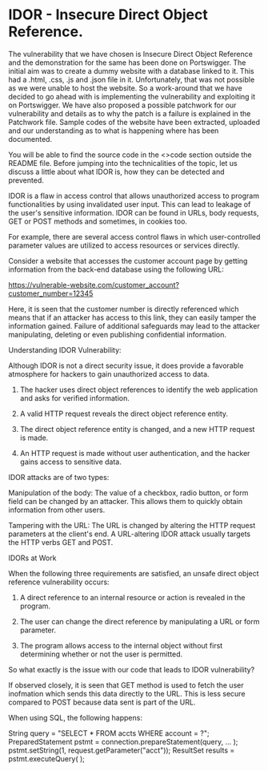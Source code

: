 # IDOR - Insecure Direct Object Reference. 

The vulnerability that we have chosen is Insecure Direct Object Reference and the demonstration for the same has been done on Portswigger. The initial aim was to create a dummy website with a database linked to it. This had a .html, .css, .js and .json file in it. Unfortunately, that was not possible as we were unable to host the website. So a work-around that we have decided to go ahead with is implementing the vulnerability and exploiting it on Portswigger. We have also proposed a possible patchwork for our vulnerability and details as to why the patch is a failure is explained in the Patchwork file. Sample codes of the website have been extracted, uploaded and our understanding as to what is happening where has been documented. 

You will be able to find the source code in the <>code section outside the README file. Before jumping into the technicalities of the topic, let us discuss a little about what IDOR is, how they can be detected and prevented. 

IDOR is a flaw in access control that allows unauthorized access to program functionalities by using invalidated user input. This can lead to leakage of the user's sensitive information. IDOR can be found in URLs, body requests, GET or POST methods and sometimes, in cookies too. 

For example, there are several access control flaws in which user-controlled parameter values are utilized to access resources or services directly.  

Consider a website that accesses the customer account page by getting information from the back-end database using the following URL:  

https://vulnerable-website.com/customer_account?customer_number=12345  

Here, it is seen that the customer number is directly referenced which means that if an attacker has access to this link, they can easily tamper the information gained. Failure of additional safeguards may lead to the attacker manipulating, deleting or even publishing confidential information.

Understanding IDOR Vulnerability:  

Although IDOR is not a direct security issue, it does provide a favorable atmosphere for hackers to gain unauthorized access to data.  

1. The hacker uses direct object references to identify the web application and asks for verified information.  

2. A valid HTTP request reveals the direct object reference entity.  

3. The direct object reference entity is changed, and a new HTTP request is made.  

4. An HTTP request is made without user authentication, and the hacker gains access to sensitive data.  

IDOR attacks are of two types:  

Manipulation of the body: The value of a checkbox, radio button, or form field can be changed by an attacker. This allows them to quickly obtain information from other users.  

Tampering with the URL: The URL is changed by altering the HTTP request parameters at the client's end. A URL-altering IDOR attack usually targets the HTTP verbs GET and POST.  

IDORs at Work  

When the following three requirements are satisfied, an unsafe direct object reference vulnerability occurs:  

 1. A direct reference to an internal resource or action is revealed in the program.  

2. The user can change the direct reference by manipulating a URL or form parameter.  

3. The program allows access to the internal object without first determining whether or not the user is permitted.

So what exactly is the issue with our code that leads to IDOR vulnerability?


If observed closely, it is seen that GET method is used to fetch the user inofmation which sends this data directly to the URL. This is less secure compared to POST because data sent is part of the URL. 


When using SQL, the following happens:

String query = "SELECT * FROM accts WHERE account = ?";
PreparedStatement pstmt = connection.prepareStatement(query, ... );
pstmt.setString(1, request.getParameter("acct"));
ResultSet results = pstmt.executeQuery( );
